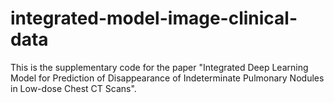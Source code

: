 # integrated-model-image-clinical-data
This is the supplementary code for the paper "Integrated Deep Learning Model for Prediction of Disappearance of Indeterminate Pulmonary Nodules in Low-dose Chest CT Scans".
